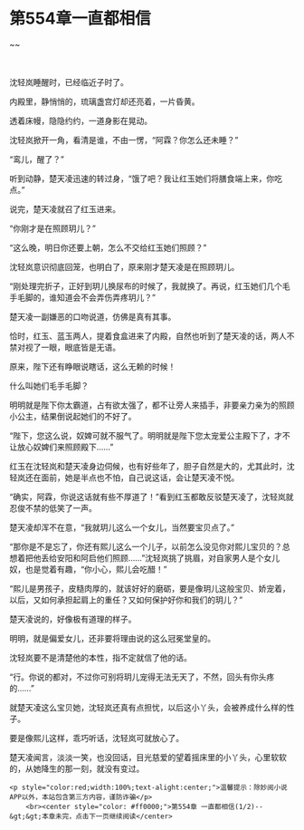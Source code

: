 # 第554章一直都相信
~~
    	    <p name="pagetop" href="javascript:void(0);" onclick="return false" style="line-height: 35px;padding: 10px;color: #333;"> </p><p>沈轻岚睡醒时，已经临近子时了。</p><p>内殿里，静悄悄的，琉璃盏宫灯却还亮着，一片昏黄。</p><p>透着床幔，隐隐约约，一道身影在晃动。</p><p>沈轻岚掀开一角，看清是谁，不由一愣，“阿霖？你怎么还未睡？”</p><p>“鸾儿，醒了？”</p><p>听到动静，楚天凌迅速的转过身，“饿了吧？我让红玉她们将膳食端上来，你吃点。”</p><p>说完，楚天凌就召了红玉进来。</p><p>“你刚才是在照顾玥儿？”</p><p>“这么晚，明日你还要上朝，怎么不交给红玉她们照顾？”</p><p>沈轻岚意识彻底回笼，也明白了，原来刚才楚天凌是在照顾玥儿。</p><p>“刚处理完折子，正好到玥儿换尿布的时候了，我就换了。再说，红玉她们几个毛手毛脚的，谁知道会不会弄伤弄疼玥儿？”</p><p>楚天凌一副嫌恶的口吻说道，仿佛是真有其事。</p><p>恰时，红玉、蓝玉两人，提着食盒进来了内殿，自然也听到了楚天凌的话，两人不禁对视了一眼，眼底皆是无语。</p><p>原来，陛下还有睁眼说瞎话，这么无赖的时候！</p><p>什么叫她们毛手毛脚？</p><p>明明就是陛下你太霸道，占有欲太强了，都不让旁人来插手，非要亲力亲为的照顾小公主，结果倒说起她们的不好了。</p><p>“陛下，您这么说，奴婢可就不服气了。明明就是陛下您太宠爱公主殿下了，才不让放心奴婢们来照顾殿下……”</p><p>红玉在沈轻岚和楚天凌身边伺候，也有好些年了，胆子自然是大的，尤其此时，沈轻岚还在面前，她是半点也不怕，自己说这话，会让楚天凌不悦。</p><p>“确实，阿霖，你说这话就有些不厚道了！”看到红玉都敢反驳楚天凌了，沈轻岚就忍俊不禁的低笑了一声。</p><p>楚天凌却浑不在意，“我就玥儿这么一个女儿，当然要宝贝点了。”</p><p>“那你是不是忘了，你还有熙儿这么一个儿子，以前怎么没见你对熙儿宝贝的？总想着把他丢给安阳和阿启他们照顾……”沈轻岚挑了挑眉，对自家男人是个女儿奴，也是觉着有趣，“你小心，熙儿会吃醋！”</p><p>“熙儿是男孩子，皮糙肉厚的，就该好好的磨砺，要是像玥儿这般宝贝、娇宠着，以后，又如何承担起肩上的重任？又如何保护好你和我们的玥儿？”</p><p>楚天凌说的，好像极有道理的样子。</p><p>明明，就是偏爱女儿，还非要将理由说的这么冠冕堂皇的。</p><p>沈轻岚要不是清楚他的本性，指不定就信了他的话。</p><p>“行。你说的都对，不过你可别将玥儿宠得无法无天了，不然，回头有你头疼的……”</p><p>就楚天凌这么宝贝她，沈轻岚还真有点担忧，以后这小丫头，会被养成什么样的性子。</p><p>要是像熙儿这样，乖巧听话，沈轻岚可就放心了。</p><p>楚天凌闻言，淡淡一笑，也没回话，目光慈爱的望着摇床里的小丫头，心里软软的，从她降生的那一刻，就没有变过。</p>
    	
   	<p style="color:red;width:100%;text-alight:center;">温馨提示：除妙阅小说APP以外，本站包含第三方内容，谨防诈骗</p>
    	<br><center style="color: #ff0000;">第554章 一直都相信(1/2)--&gt;&gt;本章未完，点击下一页继续阅读</center>
    	